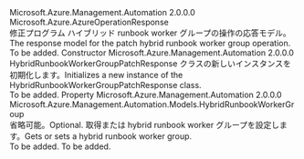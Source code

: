 <Type Name="HybridRunbookWorkerGroupPatchResponse" FullName="Microsoft.Azure.Management.Automation.Models.HybridRunbookWorkerGroupPatchResponse">
  <TypeSignature Language="C#" Value="public class HybridRunbookWorkerGroupPatchResponse : Microsoft.Azure.AzureOperationResponse" />
  <TypeSignature Language="ILAsm" Value=".class public auto ansi beforefieldinit HybridRunbookWorkerGroupPatchResponse extends Microsoft.Azure.AzureOperationResponse" />
  <TypeSignature Language="DocId" Value="T:Microsoft.Azure.Management.Automation.Models.HybridRunbookWorkerGroupPatchResponse" />
  <TypeSignature Language="VB.NET" Value="Public Class HybridRunbookWorkerGroupPatchResponse&#xA;Inherits AzureOperationResponse" />
  <TypeSignature Language="F#" Value="type HybridRunbookWorkerGroupPatchResponse = class&#xA;    inherit AzureOperationResponse" />
  <AssemblyInfo>
    <AssemblyName>Microsoft.Azure.Management.Automation</AssemblyName>
    <AssemblyVersion>2.0.0.0</AssemblyVersion>
  </AssemblyInfo>
  <Base>
    <BaseTypeName>Microsoft.Azure.AzureOperationResponse</BaseTypeName>
  </Base>
  <Interfaces />
  <Docs>
    <summary>
            <span data-ttu-id="8f050-101">修正プログラム ハイブリッド runbook worker グループの操作の応答モデル。</span><span class="sxs-lookup"><span data-stu-id="8f050-101">The response model for the patch hybrid runbook worker group operation.</span></span>
            </summary>
    <remarks>To be added.</remarks>
  </Docs>
  <Members>
    <Member MemberName=".ctor">
      <MemberSignature Language="C#" Value="public HybridRunbookWorkerGroupPatchResponse ();" />
      <MemberSignature Language="ILAsm" Value=".method public hidebysig specialname rtspecialname instance void .ctor() cil managed" />
      <MemberSignature Language="DocId" Value="M:Microsoft.Azure.Management.Automation.Models.HybridRunbookWorkerGroupPatchResponse.#ctor" />
      <MemberSignature Language="VB.NET" Value="Public Sub New ()" />
      <MemberType>Constructor</MemberType>
      <AssemblyInfo>
        <AssemblyName>Microsoft.Azure.Management.Automation</AssemblyName>
        <AssemblyVersion>2.0.0.0</AssemblyVersion>
      </AssemblyInfo>
      <Parameters />
      <Docs>
        <summary>
            <span data-ttu-id="8f050-102">HybridRunbookWorkerGroupPatchResponse クラスの新しいインスタンスを初期化します。</span><span class="sxs-lookup"><span data-stu-id="8f050-102">Initializes a new instance of the HybridRunbookWorkerGroupPatchResponse class.</span></span>
            </summary>
        <remarks>To be added.</remarks>
      </Docs>
    </Member>
    <Member MemberName="HybridRunbookWorkerGroup">
      <MemberSignature Language="C#" Value="public Microsoft.Azure.Management.Automation.Models.HybridRunbookWorkerGroup HybridRunbookWorkerGroup { get; set; }" />
      <MemberSignature Language="ILAsm" Value=".property instance class Microsoft.Azure.Management.Automation.Models.HybridRunbookWorkerGroup HybridRunbookWorkerGroup" />
      <MemberSignature Language="DocId" Value="P:Microsoft.Azure.Management.Automation.Models.HybridRunbookWorkerGroupPatchResponse.HybridRunbookWorkerGroup" />
      <MemberSignature Language="VB.NET" Value="Public Property HybridRunbookWorkerGroup As HybridRunbookWorkerGroup" />
      <MemberSignature Language="F#" Value="member this.HybridRunbookWorkerGroup : Microsoft.Azure.Management.Automation.Models.HybridRunbookWorkerGroup with get, set" Usage="Microsoft.Azure.Management.Automation.Models.HybridRunbookWorkerGroupPatchResponse.HybridRunbookWorkerGroup" />
      <MemberType>Property</MemberType>
      <AssemblyInfo>
        <AssemblyName>Microsoft.Azure.Management.Automation</AssemblyName>
        <AssemblyVersion>2.0.0.0</AssemblyVersion>
      </AssemblyInfo>
      <ReturnValue>
        <ReturnType>Microsoft.Azure.Management.Automation.Models.HybridRunbookWorkerGroup</ReturnType>
      </ReturnValue>
      <Docs>
        <summary>
            <span data-ttu-id="8f050-103">省略可能。</span><span class="sxs-lookup"><span data-stu-id="8f050-103">Optional.</span></span> <span data-ttu-id="8f050-104">取得または hybrid runbook worker グループを設定します。</span><span class="sxs-lookup"><span data-stu-id="8f050-104">Gets or sets a hybrid runbook worker group.</span></span>
            </summary>
        <value>To be added.</value>
        <remarks>To be added.</remarks>
      </Docs>
    </Member>
  </Members>
</Type>